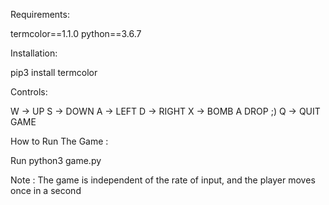 Requirements:

termcolor==1.1.0
python==3.6.7

Installation:

pip3 install termcolor

Controls:

W -> UP
S -> DOWN
A -> LEFT
D -> RIGHT
X -> BOMB A DROP ;)
Q -> QUIT GAME

How to Run The Game :

Run python3 game.py

Note : The game is independent of the rate of input, and the player moves once in a second

